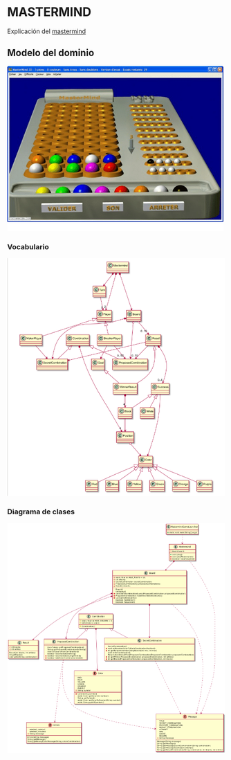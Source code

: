 # MASTERMIND 

Explicación del [mastermind](https://www.youtube.com/watch?v=sL5sf318GHY&t=291s)

## Modelo del dominio

 ![MasterMind 5 colors](diagrams/mastermind5colours.png)
 
 ### Vocabulario
  ![Vocabulario](diagrams/Vocabulary.png)
  
 ### Diagrama de clases
 ![ClassDiagram](MastermindClassDiagram.png)
 
 

